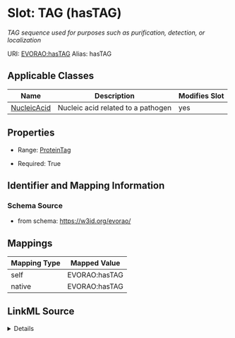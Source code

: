 

# Slot: TAG (hasTAG) 


_TAG sequence used for purposes such as purification, detection, or localization_





URI: [EVORAO:hasTAG](https://w3id.org/evorao/hasTAG)
Alias: hasTAG

<!-- no inheritance hierarchy -->





## Applicable Classes

| Name | Description | Modifies Slot |
| --- | --- | --- |
| [NucleicAcid](NucleicAcid.md) | Nucleic acid related to a pathogen |  yes  |







## Properties

* Range: [ProteinTag](ProteinTag.md)

* Required: True





## Identifier and Mapping Information







### Schema Source


* from schema: https://w3id.org/evorao/




## Mappings

| Mapping Type | Mapped Value |
| ---  | ---  |
| self | EVORAO:hasTAG |
| native | EVORAO:hasTAG |




## LinkML Source

<details>
```yaml
name: hasTAG
description: TAG sequence used for purposes such as purification, detection, or localization
title: TAG
from_schema: https://w3id.org/evorao/
rank: 1000
alias: hasTAG
domain_of:
- NucleicAcid
range: ProteinTag
required: true
multivalued: false

```
</details>